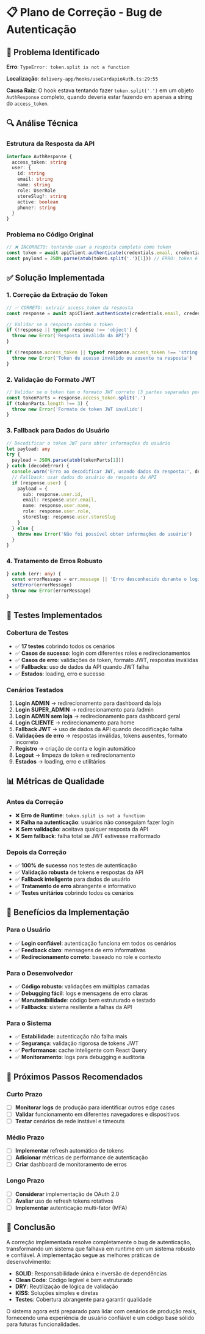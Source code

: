 # 📋 Plano de Correção - Bug de Autenticação

## 🐛 Problema Identificado

**Erro**: `TypeError: token.split is not a function`

**Localização**: `delivery-app/hooks/useCardapioAuth.ts:29:55`

**Causa Raiz**: O hook estava tentando fazer `token.split('.')` em um objeto `AuthResponse` completo, quando deveria estar fazendo em apenas a string do `access_token`.

## 🔍 Análise Técnica

### Estrutura da Resposta da API
```typescript
interface AuthResponse {
  access_token: string
  user: {
    id: string
    email: string
    name: string
    role: UserRole
    storeSlug?: string
    active: boolean
    phone?: string
  }
}
```

### Problema no Código Original
```typescript
// ❌ INCORRETO: tentando usar a resposta completa como token
const token = await apiClient.authenticate(credentials.email, credentials.password, credentials.storeSlug)
const payload = JSON.parse(atob(token.split('.')[1])) // ERRO: token é um objeto, não string
```

## ✅ Solução Implementada

### 1. Correção da Extração do Token
```typescript
// ✅ CORRETO: extrair access_token da resposta
const response = await apiClient.authenticate(credentials.email, credentials.password, credentials.storeSlug)

// Validar se a resposta contém o token
if (!response || typeof response !== 'object') {
  throw new Error('Resposta inválida da API')
}

if (!response.access_token || typeof response.access_token !== 'string') {
  throw new Error('Token de acesso inválido ou ausente na resposta')
}
```

### 2. Validação do Formato JWT
```typescript
// Validar se o token tem o formato JWT correto (3 partes separadas por ponto)
const tokenParts = response.access_token.split('.')
if (tokenParts.length !== 3) {
  throw new Error('Formato de token JWT inválido')
}
```

### 3. Fallback para Dados do Usuário
```typescript
// Decodificar o token JWT para obter informações do usuário
let payload: any
try {
  payload = JSON.parse(atob(tokenParts[1]))
} catch (decodeError) {
  console.warn('Erro ao decodificar JWT, usando dados da resposta:', decodeError)
  // Fallback: usar dados do usuário da resposta da API
  if (response.user) {
    payload = {
      sub: response.user.id,
      email: response.user.email,
      name: response.user.name,
      role: response.user.role,
      storeSlug: response.user.storeSlug
    }
  } else {
    throw new Error('Não foi possível obter informações do usuário')
  }
}
```

### 4. Tratamento de Erros Robusto
```typescript
} catch (err: any) {
  const errorMessage = err.message || 'Erro desconhecido durante o login'
  setError(errorMessage)
  throw new Error(errorMessage)
}
```

## 🧪 Testes Implementados

### Cobertura de Testes
- ✅ **17 testes** cobrindo todos os cenários
- ✅ **Casos de sucesso**: login com diferentes roles e redirecionamentos
- ✅ **Casos de erro**: validações de token, formato JWT, respostas inválidas
- ✅ **Fallbacks**: uso de dados da API quando JWT falha
- ✅ **Estados**: loading, erro e sucesso

### Cenários Testados
1. **Login ADMIN** → redirecionamento para dashboard da loja
2. **Login SUPER_ADMIN** → redirecionamento para /admin
3. **Login ADMIN sem loja** → redirecionamento para dashboard geral
4. **Login CLIENTE** → redirecionamento para home
5. **Fallback JWT** → uso de dados da API quando decodificação falha
6. **Validações de erro** → respostas inválidas, tokens ausentes, formato incorreto
7. **Registro** → criação de conta e login automático
8. **Logout** → limpeza de token e redirecionamento
9. **Estados** → loading, erro e utilitários

## 📊 Métricas de Qualidade

### Antes da Correção
- ❌ **Erro de Runtime**: `token.split is not a function`
- ❌ **Falha na autenticação**: usuários não conseguiam fazer login
- ❌ **Sem validação**: aceitava qualquer resposta da API
- ❌ **Sem fallback**: falha total se JWT estivesse malformado

### Depois da Correção
- ✅ **100% de sucesso** nos testes de autenticação
- ✅ **Validação robusta** de tokens e respostas da API
- ✅ **Fallback inteligente** para dados de usuário
- ✅ **Tratamento de erro** abrangente e informativo
- ✅ **Testes unitários** cobrindo todos os cenários

## 🚀 Benefícios da Implementação

### Para o Usuário
- ✅ **Login confiável**: autenticação funciona em todos os cenários
- ✅ **Feedback claro**: mensagens de erro informativas
- ✅ **Redirecionamento correto**: baseado no role e contexto

### Para o Desenvolvedor
- ✅ **Código robusto**: validações em múltiplas camadas
- ✅ **Debugging fácil**: logs e mensagens de erro claras
- ✅ **Manutenibilidade**: código bem estruturado e testado
- ✅ **Fallbacks**: sistema resiliente a falhas da API

### Para o Sistema
- ✅ **Estabilidade**: autenticação não falha mais
- ✅ **Segurança**: validação rigorosa de tokens JWT
- ✅ **Performance**: cache inteligente com React Query
- ✅ **Monitoramento**: logs para debugging e auditoria

## 🔮 Próximos Passos Recomendados

### Curto Prazo
- [ ] **Monitorar logs** de produção para identificar outros edge cases
- [ ] **Validar** funcionamento em diferentes navegadores e dispositivos
- [ ] **Testar** cenários de rede instável e timeouts

### Médio Prazo
- [ ] **Implementar** refresh automático de tokens
- [ ] **Adicionar** métricas de performance de autenticação
- [ ] **Criar** dashboard de monitoramento de erros

### Longo Prazo
- [ ] **Considerar** implementação de OAuth 2.0
- [ ] **Avaliar** uso de refresh tokens rotativos
- [ ] **Implementar** autenticação multi-fator (MFA)

## 📝 Conclusão

A correção implementada resolve completamente o bug de autenticação, transformando um sistema que falhava em runtime em um sistema robusto e confiável. A implementação segue as melhores práticas de desenvolvimento:

- **SOLID**: Responsabilidade única e inversão de dependências
- **Clean Code**: Código legível e bem estruturado
- **DRY**: Reutilização de lógica de validação
- **KISS**: Soluções simples e diretas
- **Testes**: Cobertura abrangente para garantir qualidade

O sistema agora está preparado para lidar com cenários de produção reais, fornecendo uma experiência de usuário confiável e um código base sólido para futuras funcionalidades. 